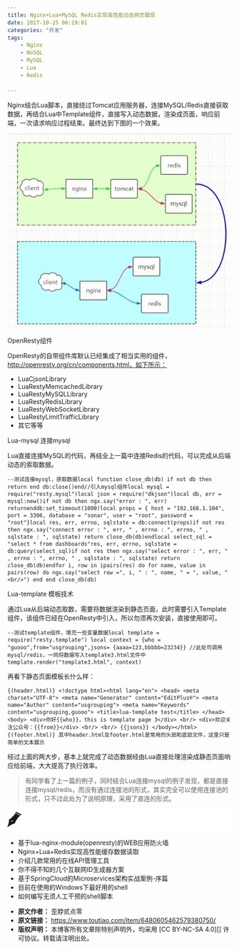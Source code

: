 ```yaml
---
title: Nginx+Lua+MySQL Redis实现高性能动态网页展现
date: 2017-10-25 06:19:01
categories: "开发"
tags:
	- Nginx
	- NoSQL
	- MySQL
	- Lua
	- Redis

---
```


Nginx结合Lua脚本，直接绕过Tomcat应用服务器，连接MySQL/Redis直接获取数据，再结合Lua中Template组件，直接写入动态数据，渲染成页面，响应前端，一次请求响应过程结束。最终达到下图的一个效果。

![Nginx+Lua+MySQL/Redis实现高性能动态网页展现][Nginx_Lua_MySQL_Redis]

OpenResty组件

OpenResty的自带组件库默认已经集成了相当实用的组件，http://openresty.org/cn/components.html，如下所示：

 *  LuaCjsonLibrary
 *  LuaRestyMemcachedLibrary
 *  LuaRestyMySQLLibrary
 *  LuaRestyRedisLibrary
 *  LuaRestyWebSocketLibrary
 *  LuaRestyLimitTrafficLibrary
 *  其它等等

Lua-mysql 连接mysql

Lua直接连接MySQL的代码，再结全上一篇中连接Redis的代码，可以完成从后端动态的索取数据。

    --测试连接mysql，获取数据local function close_db(db) if not db then return end db:close()end//引入mysql组件local mysql = require("resty.mysql")local json = require("dkjson")local db, err = mysql:new()if not db then ngx.say("error : ", err) returnenddb:set_timeout(1000)local props = { host = "192.168.1.104", port = 3306, database = "sonar", user = "root", password = "root"}local res, err, errno, sqlstate = db:connect(props)if not res then ngx.say("connect error : ", err, " , errno : ", errno, " , sqlstate : ", sqlstate) return close_db(db)endlocal select_sql = "select * from dashboards"res, err, errno, sqlstate = db:query(select_sql)if not res then ngx.say("select error : ", err, " , errno : ", errno, " , sqlstate : ", sqlstate) return close_db(db)endfor i, row in ipairs(res) do for name, value in pairs(row) do ngx.say("select row =", i, " : ", name, " = ", value, "<br/>") end end close_db(db)

Lua-template 模板技术

通过Lua从后端动态取数，需要将数据渲染到静态页面，此时需要引入Template组件，该组件已经在OpenResty中引入，所以勿须再次安装，直接使用即可。

    --测试template组件，填充一些变量数据local template = require("resty.template") local context = {who = "guooo",from="usgrouping",jsons= {aaaa=123,bbbbb=23234}} //此处可调用mysql/redis，一同将数据写入template3.html文件中template.render("template3.html", context)

再看下静态页面模板长什么样：

    {(header.html)} <!doctype html><html lang="en"> <head> <meta charset="UTF-8"> <meta name="Generator" content="EditPlus®"> <meta name="Author" content="usgrouping"> <meta name="Keywords" content="usgrouping,guooo"> <title>lua-template test</title> </head> <body> <div>你好{{who}}，this is template page 3</div> <br/> <div>欢迎关注公众号：{{from}}</div> <br/> <br/> {{jsons}} </body></html>{(footer.html)} 其中header.html及footer.html是常用的头部和底部文件，这里只是简单的文本展示

经过上面的两大步，基本上就完成了动态数据经由Lua直接处理渲染成静态页面响应给前端，大大提高了执行效率。

> 有同学看了上一篇的例子，同时结合Lua连接mysql的例子发现，都是直接连接mysql/redis，而没有通过连接池的形式，其实完全可以使用连接池的形式，只不过此处为了说明原理，采用了直连的形式。

![Nginx+Lua+MySQL/Redis实现高性能动态网页展现][Nginx_Lua_MySQL_Redis 1]

 *  基于lua-nginx-module(openresty)的WEB应用防火墙
 *  Nginx+Lua+Redis实现高性能缓存数据读取
 *  介绍几款常用的在线API管理工具
 *  你不得不知的几个互联网ID生成器方案
 *  基于SpringCloud的Microservices架构实战案例-序篇
 *  目前在使用的Windows下最好用的shell
 *  如何编写无须人工干预的shell脚本


[Nginx_Lua_MySQL_Redis]: static/resources/crawler/67R2-A3JR-IVZA.jpg
[Nginx_Lua_MySQL_Redis 1]: static/resources/crawler/UYAQ-EIZ6-JBZM.gif
 *  **原文作者：** 歪脖贰点零
 *  **原文链接：** https://www.toutiao.com/item/6480605462579380750/
 *  **版权声明：** 本博客所有文章除特别声明外，均采用 [CC BY-NC-SA 4.0][] 许可协议。转载请注明出处。

